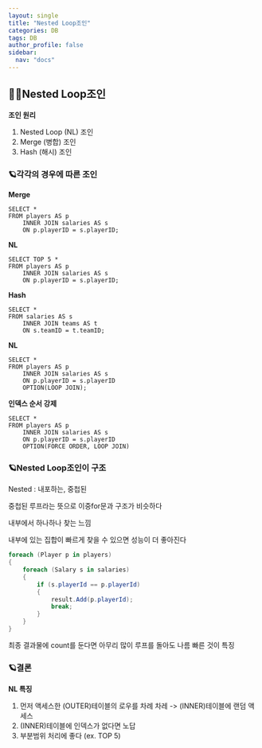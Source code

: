 ```yaml
---
layout: single
title: "Nested Loop조인"
categories: DB
tags: DB
author_profile: false
sidebar:
  nav: "docs"
---
```



## 🙇‍♀️Nested Loop조인


**조인 원리**
1. Nested Loop (NL) 조인
2. Merge (병합) 조인
3. Hash (해시) 조인


### 🪐각각의 경우에 따른 조인 


**Merge**

```
SELECT *
FROM players AS p
	INNER JOIN salaries AS s
	ON p.playerID = s.playerID;
```


**NL**

```
SELECT TOP 5 *
FROM players AS p
	INNER JOIN salaries AS s
	ON p.playerID = s.playerID;
```


**Hash**

```
SELECT *
FROM salaries AS s
	INNER JOIN teams AS t
	ON s.teamID = t.teamID;
```


**NL**

```
SELECT *
FROM players AS p
	INNER JOIN salaries AS s
	ON p.playerID = s.playerID
	OPTION(LOOP JOIN);
```


**인덱스 순서 강제**

```
SELECT *
FROM players AS p
	INNER JOIN salaries AS s
	ON p.playerID = s.playerID
	OPTION(FORCE ORDER, LOOP JOIN)
```



### 🪐Nested Loop조인이 구조


Nested : 내포하는, 중첩된

중첩된 루프라는 뜻으로 이중for문과 구조가 비슷하다

내부에서 하나하나 찾는 느낌

내부에 있는 집합이 빠르게 찾을 수 있으면 성능이 더 좋아진다

```cs
foreach (Player p in players)
{
	foreach (Salary s in salaries)
	{
		if (s.playerId == p.playerId)
		{
			result.Add(p.playerId);
			break;
		}
	}
}
```

최종 결과물에 count를 둔다면 아무리 많이 루프를 돌아도 나름 빠른 것이 특징


### 🪐결론

**NL 특징**
1. 먼저 액세스한 (OUTER)테이블의 로우를 차례 차레 -> (INNER)테이블에 랜덤 액세스
2. (INNER)테이블에 인덱스가 없다면 노답
3. 부분범위 처리에 좋다 (ex. TOP 5)
















